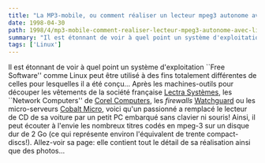 ```yaml
---
title: "La MP3-mobile, ou comment réaliser un lecteur mpeg3 autonome avec Linux!"
date: 1998-04-30
path: 1998/4/mp3-mobile-comment-realiser-lecteur-mpeg3-autonome-avec-linux
summary: "Il est étonnant de voir à quel point un système d'exploitation ``Free Software'' comme Linux peut être utilisé à des fins totalement différentes de celles pour lesquelles il a été conçu..."
tags: ['Linux']
---
```


<P>
Il est étonnant de voir à quel point un système d'exploitation
``Free Software'' comme Linux peut être utilisé à des fins totalement
différentes de celles pour lesquelles il a été conçu... Après les
machines-outils pour découper les vêtements de la société française
<A HREF="http://www.lectra.com/">Lectra Systèmes</A>, les ``Network
Computers'' de <A HREF="http://www.corelcomputer.com/">Corel
Computers</A>, les <EM>firewalls</EM> <A HREF="http://www.watchguard.com/firebox.html">Watchguard</A> ou les
micro-serveurs <A HREF="http://www.cobaltmicro.com/">Cobalt Micro</A>,
voici qu'un passionné a remplacé le lecteur de CD de sa voiture par
un petit PC embarqué sans clavier ni souris! Ainsi, il peut écouter
à l'envie les nombreux titres codés en mpeg-3 sur un disque dur de 2
Go (ce qui représente environ l'équivalent de trente compact-discs!).
Allez-voir sa page: elle contient tout le détail de sa réalisation ainsi
que des photos...
</P>


